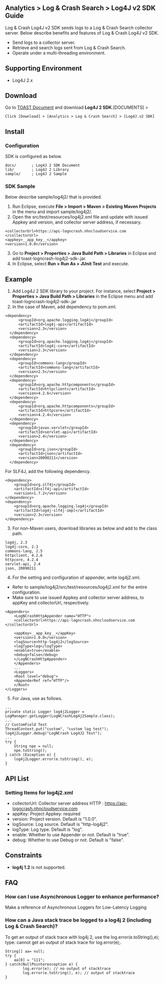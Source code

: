 ## Analytics > Log & Crash Search > Log4J v2 SDK Guide

Log & Crash Log4J v2 SDK sends logs to a Log & Crash Search collector server.
Below describe benefits and features of Log & Crash Log4J v2 SDK.

- Send logs to a collector server.
- Retrieve and search logs sent from Log & Crash Search.
- Operate under a multi-threading environment.

## Supporting Environment

- Log4J 2.x

## Download

Go to [TOAST Document](http://docs.toast.com/en/Download/) and download **Log4J 2 SDK**.[DOCUMENTS] > 

```
Click [Download] > [Analytics > Log & Crash Search] > [Log4J.v2 SDK] 
```

## Install

### Configuration

SDK is configured as below.

```
docs/       ; Log4J 2 SDK Document
lib/        ; Log4J 2 Library
sample/     ; Log4J 2 Sample
```

### SDK Sample

Below describe sample/log4j2/ that is provided.

1. Run Eclipse, execute **File > Import > Maven > Existing Maven Projects** in the menu and import sample/log4j2/.
2. Open the src/test/resources/log4j2.xml file and update with issued Appkey and version, and collector server address, if necessary.

```
<collectorUrl>https://api-logncrash.nhncloudservice.com </collectorUrl>
<appkey>__app_key__</appkey>
<version>1.0.0</version>
```

3. Go to **Project > Properties > Java Build Path > Libraries** in Eclipse and add toast-logncrash-log4j2-sdk-.jar.
4. In Eclipse, select **Run > Run As > JUnit Test** and execute.

## Example

1. Add Log4J 2 SDK library to your project.
For instance, select **Project > Properties > Java Build Path > Libraries** in the Eclipse menu and add toast-logncrash-log4j2-sdk-.jar
2. In the case of Maven, add dependency to pom.xml.


```
<dependency>
      <groupId>org.apache.logging.log4j</groupId>
      <artifactId>log4j-api</artifactId>
      <version>2.3</version>
  </dependency>
  <dependency>
      <groupId>org.apache.logging.log4j</groupId>
      <artifactId>log4j-core</artifactId>
      <version>2.3</version>
  </dependency>
  <dependency>
      <groupId>commons-lang</groupId>
      <artifactId>commons-lang</artifactId>
      <version>2.5</version>
  </dependency>
  <dependency>
      <groupId>org.apache.httpcomponents</groupId>
      <artifactId>httpclient</artifactId>
      <version>4.2.6</version>
  </dependency>
  <dependency>
      <groupId>org.apache.httpcomponents</groupId>
      <artifactId>httpcore</artifactId>
      <version>4.2.4</version>
  </dependency>
  <dependency>
      <groupId>javax.servlet</groupId>
      <artifactId>servlet-api</artifactId>
      <version>2.4</version>
  </dependency>
  <dependency>
      <groupId>org.json</groupId>
      <artifactId>json</artifactId>
      <version>20090211</version>
  </dependency>
```

For SLF4J, add the following dependency.

```
<dependency>
    <groupId>org.slf4j</groupId>
    <artifactId>slf4j-api</artifactId>
    <version>1.7.2</version>
</dependency>
<dependency>
    <groupId>org.apache.logging.log4j</groupId>
    <artifactId>log4j-slf4j-impl</artifactId>
    <version>2.3</version>
</dependency>
```

3. For non-Maven users, download libraries as below and add to the class path.

```
log4j, 2.3
log4j-core, 2.3
commons-lang, 2.5
httpclient, 4.2.6
httpcore, 4.2.4
servlet-api, 2.4
json, 20090211
```

4. For the setting and configuration of appender, write log4j2.xml.
- Refer to sample/log4j2/src/test/resources/log4j2.xml for the entire configuration.
- Make sure to use issued Appkey and collector server address, to appKey and collectorUrl, respectively.

```
<Appenders>
	<LogNCrashHttpAppender name="HTTP">
	<collectorUrl>https://api-logncrash.nhncloudservice.com </collectorUrl>

	<appKey>__app_key__</appKey>
	<version>1.0.0</version>
	<logSource>http-log4j2</logSource>
	<logType>log</logType>
	<enable>true</enable>
	<debug>false</debug>
	</LogNCrashHttpAppender>
	</Appenders>
	...
	<Loggers>
	<Root level="debug">
	<AppenderRef ref="HTTP"/>
	</Root>
</Loggers>
```

5. For Java, use as follows.

```
...
private static Logger log4j2Logger = LogManager.getLogger(LogNCrashLog4j2Sample.class);
...
// CustomField Test
ThreadContext.put("custom", "custom log test");
log4j2Logger.debug("LogNCrash Log4J2 Test");
...
try {
	String npe = null;
	npe.toString();
} catch (Exception e) {
	log4j2Logger.error(e.toString(), e);
}
```

## API List

### Setting Items for log4j2.xml

- collectorUrl: Collector server address
  HTTP : https://api-logncrash.nhncloudservice.com
- appKey: Project Appkey: required
- version: Project version. Default is "1.0.0".
- logSource: Log source. Default is "http-log4j2".
- logType: Log type. Default is "log".
- enable: Whether to use Appender or not. Default is "true".
- debug: Whether to use Debug or not. Default is "false".


## Constraints

- **log4j 1.2** is not supported.  

## FAQ

### How can I use Asynchronous Logger to enhance performance?

Make a reference of Asynchronous Loggers for Low-Latency Logging

### How can a Java stack trace be logged to a log4j 2 (including Log & Crash Search)?
To get an output of stack trace with log4j 2, use the log.error(e.toString(),e); type: cannot get an output of stack trace for log.error(e);.  


```
String[] aa= null;
try {
	aa[0] = "111";
} catch(NullPointerexception e) {
		log.error(e); // no output of stacktrace
		log.error(e.toString(), e); // output of stacktrace
}
```
